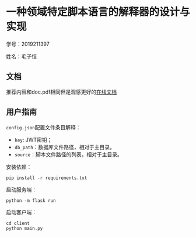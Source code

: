 # 一种领域特定脚本语言的解释器的设计与实现

学号：2019211397

姓名：毛子恒

## 文档

推荐内容和doc.pdf相同但是观感更好的[在线文档](https://xqmmcqs.com/DSL/index.html)

## 用户指南

`config.json`配置文件条目解释：

- `key`: JWT密钥；
- `db_path`：数据库文件路径，相对于主目录。
- `source`：脚本文件路径的列表，相对于主目录。

安装依赖：

```
pip install -r requirements.txt
```

启动服务端：

```
python -m flask run
```

启动客户端：

```
cd client
python main.py
```
